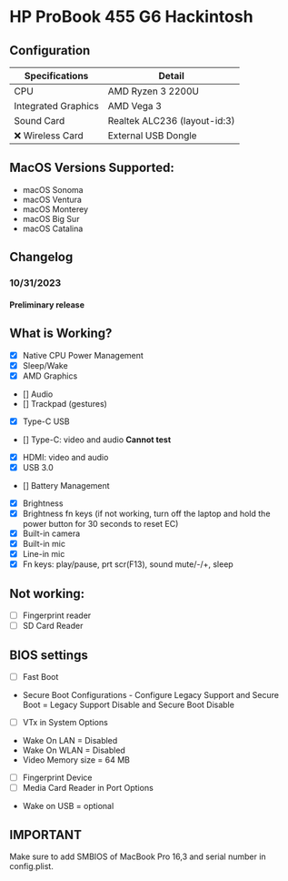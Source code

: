 # HP ProBook 455 G6 Hackintosh

## Configuration

| Specifications      | Detail                       |
| ------------------- | ---------------------------- |
| CPU                 | AMD Ryzen 3 2200U   |
| Integrated Graphics | AMD Vega 3       |
| Sound Card          | Realtek ALC236 (layout-id:3) |
| ❌ Wireless Card    | External USB Dongle               |

## MacOS Versions Supported:

- macOS Sonoma
- macOS Ventura
- macOS Monterey
- macOS Big Sur
- macOS Catalina

## Changelog

### 10/31/2023

#### Preliminary release 

## What is Working?

- [x] Native CPU Power Management
- [x] Sleep/Wake
- [x] AMD Graphics
- [] Audio
- [] Trackpad (gestures)
- [x] Type-C USB
- [] Type-C: video and audio **Cannot test**
- [x] HDMI: video and audio
- [x] USB 3.0
- [] Battery Management
- [x] Brightness
- [x] Brightness fn keys (if not working, turn off the laptop and hold the power button for 30 seconds to reset EC)
- [x] Built-in camera
- [x] Built-in mic
- [x] Line-in mic
- [x] Fn keys: play/pause, prt scr(F13), sound mute/-/+, sleep

## Not working:

- [ ] Fingerprint reader
- [ ] SD Card Reader

## BIOS settings

- [ ] Fast Boot
- Secure Boot Configurations - Configure Legacy Support and Secure Boot = Legacy Support Disable and Secure Boot Disable
- [ ] VTx in System Options
- Wake On LAN = Disabled
- Wake On WLAN = Disabled
- Video Memory size = 64 MB
- [ ] Fingerprint Device
- [ ] Media Card Reader in Port Options
- Wake on USB = optional

## IMPORTANT

Make sure to add SMBIOS of MacBook Pro 16,3 and serial number in config.plist.
